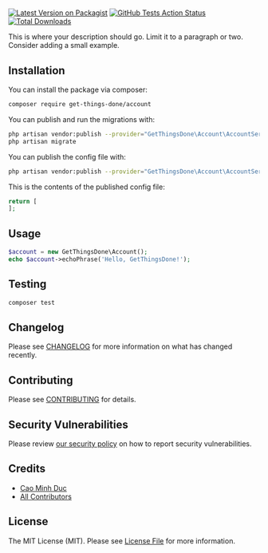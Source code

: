 # 

[![Latest Version on Packagist](https://img.shields.io/packagist/v/get-things-done/account.svg?style=flat-square)](https://packagist.org/packages/get-things-done/account)
[![GitHub Tests Action Status](https://img.shields.io/github/workflow/status/get-things-done/account/run-tests?label=tests)](https://github.com/get-things-done/account/actions?query=workflow%3Arun-tests+branch%3Amaster)
[![Total Downloads](https://img.shields.io/packagist/dt/get-things-done/account.svg?style=flat-square)](https://packagist.org/packages/get-things-done/account)


This is where your description should go. Limit it to a paragraph or two. Consider adding a small example.


## Installation

You can install the package via composer:

```bash
composer require get-things-done/account
```

You can publish and run the migrations with:

```bash
php artisan vendor:publish --provider="GetThingsDone\Account\AccountServiceProvider" --tag="migrations"
php artisan migrate
```

You can publish the config file with:
```bash
php artisan vendor:publish --provider="GetThingsDone\Account\AccountServiceProvider" --tag="config"
```

This is the contents of the published config file:

```php
return [
];
```

## Usage

``` php
$account = new GetThingsDone\Account();
echo $account->echoPhrase('Hello, GetThingsDone!');
```

## Testing

``` bash
composer test
```

## Changelog

Please see [CHANGELOG](CHANGELOG.md) for more information on what has changed recently.

## Contributing

Please see [CONTRIBUTING](.github/CONTRIBUTING.md) for details.

## Security Vulnerabilities

Please review [our security policy](../../security/policy) on how to report security vulnerabilities.

## Credits

- [Cao Minh Duc](https://github.com/cao-minh-duc)
- [All Contributors](../../contributors)

## License

The MIT License (MIT). Please see [License File](LICENSE.md) for more information.

